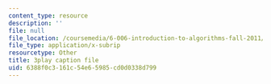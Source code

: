 ```yaml
---
content_type: resource
description: ''
file: null
file_location: /coursemedia/6-006-introduction-to-algorithms-fall-2011/6388f0c3161c54e65985cd0d0338d799_Kg4bqzAqRBM.srt
file_type: application/x-subrip
resourcetype: Other
title: 3play caption file
uid: 6388f0c3-161c-54e6-5985-cd0d0338d799
---
```

